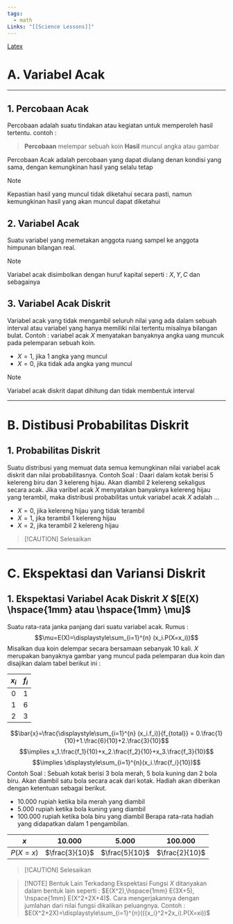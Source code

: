 ```yaml
---
tags:
  - math
Links: "[[Science Lessons]]"
---
```


[Latex](https://en.wikibooks.org/wiki/LaTeX/Mathematics)
# A. Variabel Acak
---
## 1. Percobaan Acak
Percobaan adalah suatu tindakan atau kegiatan untuk memperoleh hasil tertentu. contoh : 

>**Percobaan** melempar sebuah koin
>**Hasil** muncul angka atau gambar

Percobaan Acak adalah percobaan yang dapat diulang denan kondisi yang sama, dengan kemungkinan hasil yang selalu tetap

>[!NOTE] 
>Kepastian hasil yang muncul tidak diketahui secara pasti, namun kemungkinan hasil yang akan muncul dapat diketahui

## 2. Variabel Acak
Suatu variabel yang memetakan anggota ruang sampel ke anggota himpunan bilangan real.

>[!NOTE]
>Variabel acak disimbolkan dengan huruf kapital seperti : $X, Y, C$ dan sebagainya

## 3. Variabel Acak Diskrit

Variabel acak yang tidak mengambil seluruh nilai yang ada dalam sebuah interval atau variabel yang hanya memiliki nilai tertentu misalnya bilangan bulat. 
Contoh : variabel acak $X$ menyatakan banyaknya angka uang muncuk pada pelemparan sebuah koin.
- $X = 1$, jika 1 angka yang muncul
- $X = 0$, jika tidak ada angka yang muncul

>[!NOTE]
>Variabel acak diskrit dapat dihitung dan tidak membentuk interval

---
# B. Distibusi Probabilitas Diskrit

## 1. Probabilitas Diskrit

Suatu distribusi yang memuat data semua kemungkinan nilai variabel acak diskrit dan nilai probabilitasnya.
Contoh Soal :
Daari dalam kotak berisi 5 kelereng biru dan 3 kelereng hijau. Akan diambil 2 kelereng sekaligus secara acak. Jika varibel acak $X$ menyatakan banyaknya kelereng hijau yang terambil, maka distribusi probabilitas untuk variabel acak $X$ adalah ...
- $X = 0$, jika kelereng hijau yang tidak terambil
- $X = 1$, jika terambil 1 kelereng hijau
- $X = 2$, jika terambil 2 kelereng hijau
>[!CAUTION] Selesaikan

---
# C. Ekspektasi dan Variansi Diskrit

## 1. Ekspektasi Variabel Acak Diskrit $X$ $[E(X) \hspace{1mm} atau \hspace{1mm} \mu]$
Suatu rata-rata janka panjang dari suatu variabel acak. Rumus : $$\mu=E(X)=\displaystyle\sum_{i=1}^{n} (x_i.P(X=x_i))$$Misalkan dua koin delempar secara bersamaan sebanyak 10 kali. $X$ merupakan banyaknya gambar yang muncul pada pelemparan dua koin dan disajikan dalam tabel berikut ini :

| $x_i$ | $f_i$ |
| :---: | :---: |
|   0   |   1   |
|   1   |   6   |
|   2   |   3   |
$$\bar{x}=\frac{\displaystyle\sum_{i=1}^{n} (x_i.f_i)}{f_{total}} = 0.\frac{1}{10}+1.\frac{6}{10}+2.\frac{3}{10}$$
$$\implies x_1.\frac{f_1}{10}+x_2.\frac{f_2}{10}+x_3.\frac{f_3}{10}$$
$$\implies \displaystyle\sum_{i=1}^{n}(x_i.\frac{f_i}{10})$$
Contoh Soal : Sebuah kotak berisi 3 bola merah, 5 bola kuning dan 2 bola biru. Akan diambil satu bola secara acak dari kotak. Hadiah akan diberikan dengan ketentuan sebagai berikut.
- 10.000 rupiah ketika bila merah yang diambil
- 5.000 rupiah ketika bola kuning yang diambil
- 100.000 rupiah ketika bola biru yang diambil
Berapa rata-rata hadiah yang didapatkan dalam 1 pengambilan.

|   $x$    |     10.000     | 5.000            | 100.000          |
| :------: | :------------: | :--------------: | :--------------: |
| $P(X=x)$ | $\frac{3}{10}$ | $\frac{5}{10}$   | $\frac{2}{10}$   |

>[!CAUTION] Selesaikan

>[!NOTE] Bentuk Lain
>Terkadang Ekspektasi Fungsi $X$ ditanyakan dalam bentuk lain seperti : $E(X^2),\hspace{1mm} E(3X+5), \hspace{1mm} E(X^2+2X+4)$. Cara mengerjakannya dengan jumlahan dari nilai fungsi dikalikan peluangnya. Contoh : $E(X^2+2X)=\displaystyle\sum_{i=1}^{n}(({x_i}^2+2x_i).P(X=xi))$

